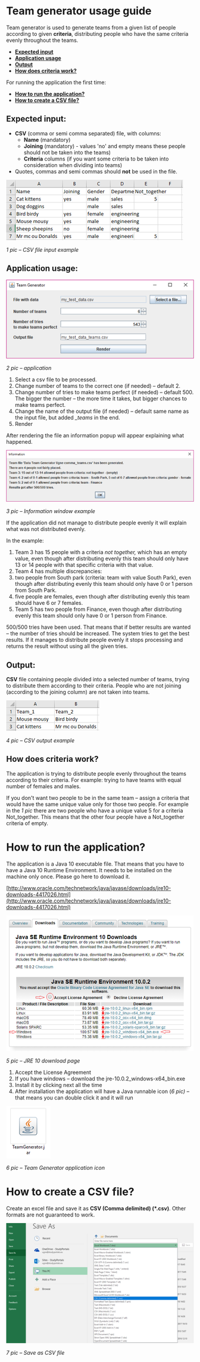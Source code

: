 # Team generator usage guide

Team generator is used to generate teams from a given list of people according to given **criteria**, distributing people who have the same criteria evenly throughout the teams.

- [**Expected input**](#expected-input)
- [**Application usage**](#application-usage)
- [**Output**](#output)
- [**How does criteria work?**](#how-does-criteria-work)

For running the application the first time:
- [**How to run the application?**](#how-to-run-the-application)
- [**How to create a CSV file?**](#how-to-create-a-csv-file)

## Expected input:

- **CSV** (comma or semi comma separated) file, with columns:
  - **Name** (mandatory)
  - **Joining** (mandatory) - values &#39;no&#39; and empty means these people should not be taken into the teams)
  - **Criteria** columns (if you want some criteria to be taken into consideration when dividing into teams)
- Quotes, commas and semi commas should **not** be used in the file.

![alt text](img/CSV_input_sample.png "CSV file input example")

_1 pic – CSV file input example_

## Application usage:

![alt text](img/app_sample.png "application")

_2 pic – application_

1. Select a csv file to be processed.
2. Change number of teams to the correct one (if needed) – default 2.
3. Change number of tries to make teams perfect (if needed) – default 500. The bigger the number – the more time it takes, but bigger chances to make teams perfect.
4. Change the name of the output file (if needed) – default same name as the input file, but added _\_teams_ in the end.
5. Render

After rendering the file an information popup will appear explaining what happened.

![alt text](img/app_info_sample.png "Information window example")

_3 pic – Information window example_

If the application did not manage to distribute people evenly it will explain what was not distributed evenly.

In the example:

1. Team 3 has 15 people with a criteria _not together,_ which has an empty value, even though after distributing evenly this team should only have 13 or 14 people with that specific criteria with that value.
2. Team 4 has multiple discrepancies:
  1. two people from South park (criteria: team with value South Park), even though after distributing evenly this team should only have 0 or 1 person from South Park.
  2. five people are females, even though after distributing evenly this team should have 6 or 7 females.
3. Team 5 has two people from Finance, even though after distributing evenly this team should only have 0 or 1 person from Finance.

500/500 tries have been used. That means that if better results are wanted – the number of tries should be increased. The system tries to get the best results. If it manages to distribute people evenly it stops processing and returns the result without using all the given tries.

## Output:

**CSV** file containing people divided into a selected number of teams, trying to distribute them according to their criteria. People who are not joining (according to the joining column) are not taken into teams.

![alt text](img/CSV_output_sample.png "CSV output example")

_4 pic – CSV output example_

## How does criteria work?

The application is trying to distribute people evenly throughout the teams according to their criteria. For example: trying to have teams with equal number of females and males.

If you don&#39;t want two people to be in the same team – assign a criteria that would have the same unique value only for those two people. For example in the _1 pic_ there are two people who have a unique value 5 for a criteria Not\_together. This means that the other four people have a Not\_together criteria of empty.

# How to run the application?

The application is a Java 10 executable file. That means that you have to have a Java 10 Runtime Environment. It needs to be installed on the machine only once. Please go here to download it.

[http://www.oracle.com/technetwork/java/javase/downloads/jre10-downloads-4417026.html](http://www.oracle.com/technetwork/java/javase/downloads/jre10-downloads-4417026.html)

![alt text](img/JRE_10_download.png "JRE 10 download page")

_5 pic – JRE 10 download page_

1. Accept the License Agreement
2. If you have windows – download the jre-10.0.2\_windows-x64\_bin.exe
3. Install it by clicking next all the time
4. After installation the application will have a Java runnable icon (_6 pic)_ – that means you can double click it and it will run

![alt text](img/java_icon_sample.png "Team Generator application icon")

_6 pic – Team Generator application icon_

# How to create a CSV file?

Create an excel file and save it as **CSV (Comma delimited) (\*.csv)**. Other formats are not guaranteed to work.

![alt text](img/save_as_CSV_sample.png "Save as CSV file")

_7 pic – Save as CSV file_
